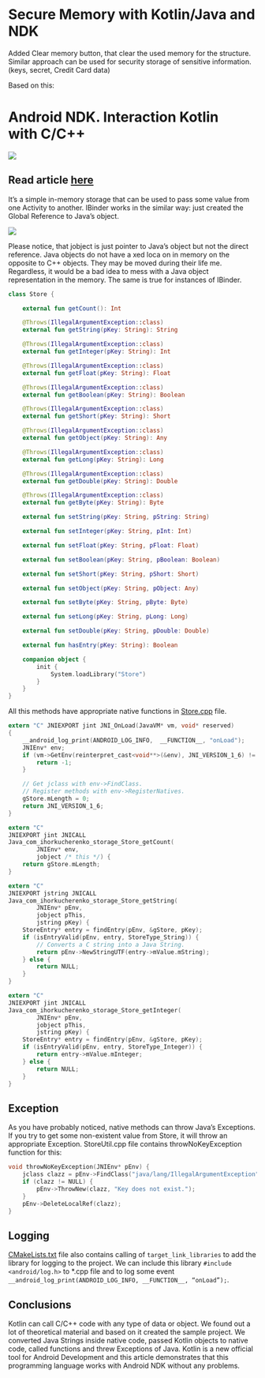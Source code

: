 # Secure Memory with Kotlin/Java and NDK

Added Clear memory button, that clear the used memory for the structure. Similar approach can be used for security storage of sensitive information. (keys, secret, Credit Card data)


Based on this:


# Android NDK. Interaction Kotlin with C/C++
![](https://cdn-images-1.medium.com/max/1600/1*3x1QE3VzG5MWi5Qk6C-HLQ.gif)


## Read article [here](https://proandroiddev.com/android-ndk-interraction-kotlin-with-c-c-5e19e35bac74)
It’s a simple in-memory storage that can be used to pass some value from one Activity to another. IBinder works in the similar way: just created the Global Reference to Java’s object.

![](https://cdn-images-1.medium.com/max/1600/1*4T2zOyp6wTcM6exNCtwfsA.gif)

Please notice, that jobject is just pointer to Java’s object but not the direct reference. Java objects do not have a  xed loca on in memory on the opposite to C++ objects. They may be moved during their life me. Regardless, it would be a bad idea to mess with a Java object representation in the memory. The same is true for instances of IBinder.

```Kotlin
class Store {

    external fun getCount(): Int

    @Throws(IllegalArgumentException::class)
    external fun getString(pKey: String): String

    @Throws(IllegalArgumentException::class)
    external fun getInteger(pKey: String): Int

    @Throws(IllegalArgumentException::class)
    external fun getFloat(pKey: String): Float

    @Throws(IllegalArgumentException::class)
    external fun getBoolean(pKey: String): Boolean

    @Throws(IllegalArgumentException::class)
    external fun getShort(pKey: String): Short

    @Throws(IllegalArgumentException::class)
    external fun getObject(pKey: String): Any

    @Throws(IllegalArgumentException::class)
    external fun getLong(pKey: String): Long

    @Throws(IllegalArgumentException::class)
    external fun getDouble(pKey: String): Double

    @Throws(IllegalArgumentException::class)
    external fun getByte(pKey: String): Byte

    external fun setString(pKey: String, pString: String)

    external fun setInteger(pKey: String, pInt: Int)

    external fun setFloat(pKey: String, pFloat: Float)

    external fun setBoolean(pKey: String, pBoolean: Boolean)

    external fun setShort(pKey: String, pShort: Short)

    external fun setObject(pKey: String, pObject: Any)

    external fun setByte(pKey: String, pByte: Byte)

    external fun setLong(pKey: String, pLong: Long)

    external fun setDouble(pKey: String, pDouble: Double)

    external fun hasEntry(pKey: String): Boolean

    companion object {
        init {
            System.loadLibrary("Store")
        }
    }
}
```

All this methods have appropriate native functions in [Store.cpp](https://github.com/KucherenkoIhor/KotlinWithAndroidNdk/blob/master/in_memory_storage/src/main/cpp/Store.cpp) file.

```C
extern "C" JNIEXPORT jint JNI_OnLoad(JavaVM* vm, void* reserved)
{
    __android_log_print(ANDROID_LOG_INFO,  __FUNCTION__, "onLoad");
    JNIEnv* env;
    if (vm->GetEnv(reinterpret_cast<void**>(&env), JNI_VERSION_1_6) != JNI_OK) {
        return -1;
    }

    // Get jclass with env->FindClass.
    // Register methods with env->RegisterNatives.
    gStore.mLength = 0;
    return JNI_VERSION_1_6;
}

extern "C"
JNIEXPORT jint JNICALL
Java_com_ihorkucherenko_storage_Store_getCount(
        JNIEnv* env,
        jobject /* this */) {
    return gStore.mLength;
}

extern "C"
JNIEXPORT jstring JNICALL
Java_com_ihorkucherenko_storage_Store_getString(
        JNIEnv* pEnv,
        jobject pThis,
        jstring pKey) {
    StoreEntry* entry = findEntry(pEnv, &gStore, pKey);
    if (isEntryValid(pEnv, entry, StoreType_String)) {
        // Converts a C string into a Java String.
        return pEnv->NewStringUTF(entry->mValue.mString);
    } else {
        return NULL;
    }
}

extern "C"
JNIEXPORT jint JNICALL
Java_com_ihorkucherenko_storage_Store_getInteger(
        JNIEnv* pEnv,
        jobject pThis,
        jstring pKey) {
    StoreEntry* entry = findEntry(pEnv, &gStore, pKey);
    if (isEntryValid(pEnv, entry, StoreType_Integer)) {
        return entry->mValue.mInteger;
    } else {
        return NULL;
    }
}
```
## Exception
As you have probably noticed, native methods can throw Java’s Exceptions. If you try to get some non-existent value from Store, it will throw an appropriate Exception. StoreUtil.cpp file contains throwNoKeyException function for this:

```C
void throwNoKeyException(JNIEnv* pEnv) {
    jclass clazz = pEnv->FindClass("java/lang/IllegalArgumentException");
    if (clazz != NULL) {
        pEnv->ThrowNew(clazz, "Key does not exist.");
    }
    pEnv->DeleteLocalRef(clazz);
}
```

## Logging
[CMakeLists.txt](https://github.com/KucherenkoIhor/KotlinWithAndroidNdk/blob/master/in_memory_storage/CMakeLists.txt) file also contains calling of ```target_link_libraries``` to add the library for logging to the project. We can include this library ```#include <android/log.h>``` to *.cpp file and to log some event ```__android_log_print(ANDROID_LOG_INFO, __FUNCTION__, “onLoad”);```.

## Conclusions

Kotlin can call C/C++ code with any type of data or object.
We found out a lot of theoretical material and based on it created the sample project. We converted Java Strings inside native code, passed Kotlin objects to native code, called functions and threw Exceptions of Java.
Kotlin is a new official tool for Android Development and this article demonstrates that this programming language works with Android NDK without any problems.
